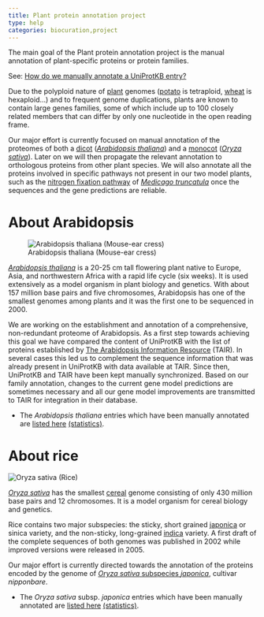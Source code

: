 ```yaml
---
title: Plant protein annotation project
type: help
categories: biocuration,project
---
```


The main goal of the Plant protein annotation project is the manual annotation of plant-specific proteins or protein families.

See: [How do we manually annotate a UniProtKB entry?](https://www.uniprot.org/help/manual_curation)

Due to the polyploid nature of [plant](https://www.uniprot.org/taxonomy/33090) genomes ([potato](https://www.uniprot.org/taxonomy/4113) is tetraploid, [wheat](https://www.uniprot.org/taxonomy/4565) is hexaploid...) and to frequent genome duplications, plants are known to contain large genes families, some of which include up to 100 closely related members that can differ by only one nucleotide in the open reading frame.

Our major effort is currently focused on manual annotation of the proteomes of both a [dicot](https://www.uniprot.org/taxonomy/71240) ([_Arabidopsis thaliana_](https://www.uniprot.org/taxonomy/3702)) and a [monocot](https://www.uniprot.org/taxonomy/4447) ([_Oryza sativa_](https://www.uniprot.org/taxonomy/4530)). Later on we will then propagate the relevant annotation to orthologous proteins from other plant species. We will also annotate all the proteins involved in specific pathways not present in our two model plants, such as the [nitrogen fixation pathway](https://www.uniprot.org/keywords/KW-0536) of [_Medicago truncatula_](https://www.uniprot.org/taxonomy/3880) once the sequences and the gene predictions are reliable.

# About Arabidopsis

<figure width="150px">
  <img src="https://github.com/ebi-uniprot/uniprot-manual/raw/main/images/arabidopsis.jpg" title="Arabidopsis thaliana picture kindly provided by Volker Knoop" alt="Arabidopsis thaliana (Mouse-ear cress)" />
  <figcaption>Arabidopsis thaliana (Mouse-ear cress)</figcaption>
</figure>

[_Arabidopsis thaliana_](https://www.uniprot.org/taxonomy/3702) is a 20-25 cm tall flowering plant native to Europe, Asia, and northwestern Africa with a rapid life cycle (six weeks). It is used extensively as a model organism in plant biology and genetics. With about 157 million base pairs and five chromosomes, Arabidopsis has one of the smallest genomes among plants and it was the first one to be sequenced in 2000.

We are working on the establishment and annotation of a comprehensive, non-redundant proteome of Arabidopsis. As a first step towards achieving this goal we have compared the content of UniProtKB with the list of proteins established by [The Arabidopsis Information Resource](http://www.arabidopsis.org/) (TAIR). In several cases this led us to complement the sequence information that was already present in UniProtKB with data available at TAIR. Since then, UniProtKB and TAIR have been kept manually synchronized. Based on our family annotation, changes to the current gene model predictions are sometimes necessary and all our gene model improvements are transmitted to TAIR for integration in their database.

- The _Arabidopsis thaliana_ entries which have been manually annotated are [listed here](https://ftp.uniprot.org/pub/databases/uniprot/current_release/knowledgebase/complete/docs/arath.txt) [(statistics)](https://www.uniprot.org/biocuration_project/Plants/statistics/#Arabidopsisthaliana).

# About rice

![Oryza sativa (Rice)](https://github.com/ebi-uniprot/uniprot-manual/raw/main/images/rice.jpg "Rice picture kindly provided by Sharon Stern")

[_Oryza sativa_](https://www.uniprot.org/taxonomy/4530) has the smallest [cereal](https://www.uniprot.org/taxonomy/4479) genome consisting of only 430 million base pairs and 12 chromosomes. It is a model organism for cereal biology and genetics.

Rice contains two major subspecies: the sticky, short grained [japonica](https://www.uniprot.org/taxonomy/39947) or sinica variety, and the non-sticky, long-grained [indica](https://www.uniprot.org/taxonomy/39946) variety. A first draft of the complete sequences of both genomes was published in 2002 while improved versions were released in 2005.

Our major effort is currently directed towards the annotation of the proteins encoded by the genome of [_Oryza sativa_ subspecies _japonica_](https://www.uniprot.org/taxonomy/39947), cultivar _nipponbare_.

- The _Oryza sativa_ subsp. _japonica_ entries which have been manually annotated are [listed here](https://ftp.uniprot.org/pub/databases/uniprot/current_release/knowledgebase/complete/docs/rice.txt) [(statistics)](https://www.uniprot.org/biocuration_project/Plants/statistics/#Oryzasativasubspjaponica).
